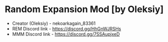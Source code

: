 # Random Expansion Mod [by Oleksiy]
- Creator (Oleksiy) - nekoarkagain_83361
- REM Discord link - https://discord.gg/HhGnWJRSHs
- MMM Discord link - https://discord.gg/7SSAupjxeD
